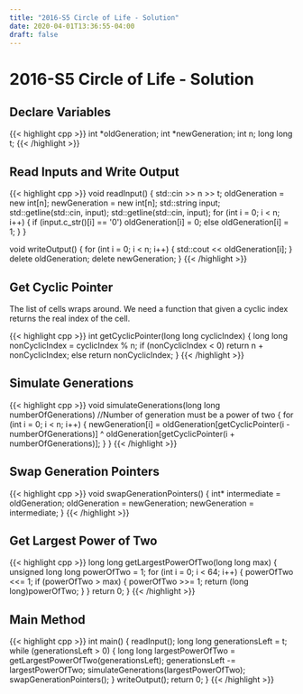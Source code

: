 ```yaml
---
title: "2016-S5 Circle of Life - Solution"
date: 2020-04-01T13:36:55-04:00
draft: false
---
```


# 2016-S5 Circle of Life - Solution

## Declare Variables

{{< highlight cpp >}}
int *oldGeneration;
int *newGeneration;
int n;
long long t;
{{< /highlight >}}

## Read Inputs and Write Output

{{< highlight cpp >}}
void readInput()
{
    std::cin >> n >> t;
    oldGeneration = new int[n];
    newGeneration = new int[n];
    std::string input;
    std::getline(std::cin, input);
    std::getline(std::cin, input);
    for (int i = 0; i < n; i++)
    {
        if (input.c_str()[i] == '0')
            oldGeneration[i] = 0;
        else
            oldGeneration[i] = 1;
    }
}
 
void writeOutput()
{
    for (int i = 0; i < n; i++)
    {
        std::cout << oldGeneration[i];
    }
    delete oldGeneration;
    delete newGeneration;
}
{{< /highlight >}}

## Get Cyclic Pointer

The list of cells wraps around. We need a function that given a cyclic index returns the real index of the cell.

{{< highlight cpp >}}
int getCyclicPointer(long long cyclicIndex)
{
    long long nonCyclicIndex = cyclicIndex % n;
    if (nonCyclicIndex < 0)
        return n + nonCyclicIndex;
    else
        return nonCyclicIndex;
}
{{< /highlight >}}

## Simulate Generations

{{< highlight cpp >}}
void simulateGenerations(long long numberOfGenerations)  //Number of generation must be a power of two
{
    for (int i = 0; i < n; i++)
    {
        newGeneration[i] = oldGeneration[getCyclicPointer(i - numberOfGenerations)] ^ oldGeneration[getCyclicPointer(i + numberOfGenerations)];
    }
}
{{< /highlight >}}

## Swap Generation Pointers

{{< highlight cpp >}}
void swapGenerationPointers()
{
    int* intermediate = oldGeneration;
    oldGeneration = newGeneration;
    newGeneration = intermediate;
}
{{< /highlight >}}

## Get Largest Power of Two

{{< highlight cpp >}}
long long getLargestPowerOfTwo(long long max)
{
    unsigned long long powerOfTwo = 1;
    for (int i = 0; i < 64; i++)
    {
        powerOfTwo <<= 1;
        if (powerOfTwo > max)
        {
            powerOfTwo >>= 1;
            return (long long)powerOfTwo;
        }
    }
    return 0;
}
{{< /highlight >}}

## Main Method

{{< highlight cpp >}}
int main()
{
    readInput();
    long long generationsLeft = t;
    while (generationsLeft > 0)
    {
        long long largestPowerOfTwo = getLargestPowerOfTwo(generationsLeft);
        generationsLeft -= largestPowerOfTwo;
        simulateGenerations(largestPowerOfTwo);
        swapGenerationPointers();
    }
    writeOutput();
    return 0;
}
{{< /highlight >}}
